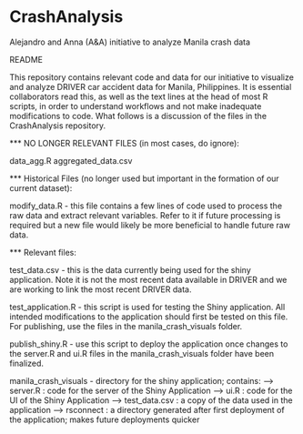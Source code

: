 # CrashAnalysis
Alejandro and Anna (A&amp;A) initiative to analyze Manila crash data

README

This repository contains relevant code and data for our initiative to visualize and analyze DRIVER car accident data for Manila, Philippines. It is essential collaborators read this, as well as the text lines at the head of most R scripts, in order to understand workflows and not make inadequate modifications to code. What follows is a discussion of the files in the CrashAnalysis repository.

*** NO LONGER RELEVANT FILES (in most cases, do ignore):

data_agg.R
aggregated_data.csv

*** Historical Files (no longer used but important in the formation of our current dataset):

modify_data.R - this file contains a few lines of code used to process the raw data and extract relevant variables. Refer to it if future processing is required but a new file would likely be more beneficial to handle future raw data.

*** Relevant files:

test_data.csv - this is the data currently being used for the shiny application. Note it is not the most recent data available in DRIVER and we are working to link the most recent DRIVER data.

test_application.R - this script is used for testing the Shiny application. All intended modifications to the application should first be tested on this file. For publishing, use the files in the manila_crash_visuals folder.

publish_shiny.R - use this script to deploy the application once changes to the server.R and ui.R files in the manila_crash_visuals folder have been finalized.

manila_crash_visuals - directory for the shiny application; contains:
--> server.R : code for the server of the Shiny Application
--> ui.R : code for the UI of the Shiny Application
--> test_data.csv : a copy of the data used in the application
--> rsconnect : a directory generated after first deployment of the application; makes future deployments quicker
